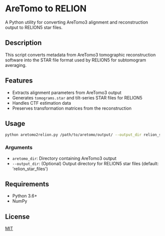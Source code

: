 # AreTomo to RELION

A Python utility for converting AreTomo3 alignment and reconstruction output to RELION5 star files.

## Description

This script converts metadata from AreTomo3 tomographic reconstruction software into the STAR file format used by RELION5 for subtomogram averaging.

## Features

- Extracts alignment parameters from AreTomo3 output
- Generates `tomograms.star` and tilt-series STAR files for RELION5
- Handles CTF estimation data
- Preserves transformation matrices from the reconstruction

## Usage

```bash
python aretomo2relion.py /path/to/aretomo/output/ --output_dir relion_star_files
```

### Arguments

- `aretomo_dir`: Directory containing AreTomo3 output
- `--output_dir`: (Optional) Output directory for RELION5 star files (default: 'relion_star_files')

## Requirements

- Python 3.6+
- NumPy

## License

[MIT](LICENSE)